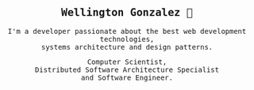 <div align='center'>

<h2><samp><strong>Wellington Gonzalez</strong> 👋 </samp></h2>

<p> <samp>I'm a developer passionate about the best web development technologies, <br> systems architecture and design patterns.</samp></p>
<p> <samp>Computer Scientist, <br> Distributed Software Architecture Specialist <br> and Software Engineer. </samp></p>

</div>
